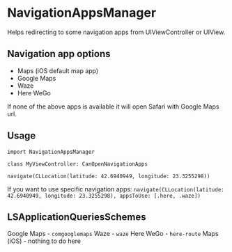 # NavigationAppsManager
Helps redirecting to some navigation apps from UIViewController or UIView.

## Navigation app options
- Maps (iOS default map app)
- Google Maps
- Waze
- Here WeGo

If none of the above apps is available it will open Safari with Google Maps url.

## Usage
`import NavigationAppsManager`

`class MyViewController: CanOpenNavigationApps`

`navigate(CLLocation(latitude: 42.6940949, longitude: 23.3255298))`

If you want to use specific navigation apps:
`navigate(CLLocation(latitude: 42.6940949, longitude: 23.3255298), appsToUse: [.here, .waze])`

## LSApplicationQueriesSchemes

Google Maps - `comgooglemaps`
Waze - `waze`
Here WeGo - `here-route`
Maps (iOS) - nothing to do here
